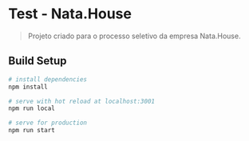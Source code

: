 # Test - Nata.House
> Projeto criado para o processo seletivo da empresa Nata.House.

## Build Setup

``` bash
# install dependencies
npm install

# serve with hot reload at localhost:3001
npm run local

# serve for production
npm run start
```
